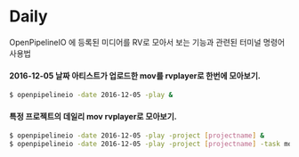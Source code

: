 # Daily
OpenPipelineIO 에 등록된 미디어를 RV로 모아서 보는 기능과 관련된 터미널 명령어 사용법

#### 2016-12-05 날짜 아티스트가 업로드한 mov를 rvplayer로 한번에 모아보기.

```bash
$ openpipelineio -date 2016-12-05 -play &
```

#### 특정 프로젝트의 데일리 mov rvplayer로 모아보기.

```bash
$ openpipelineio -date 2016-12-05 -play -project [projectname] &
$ openpipelineio -date 2016-12-05 -play -project [projectname] -task model & // 해당 프로젝트의 model 테스크만 보기
```